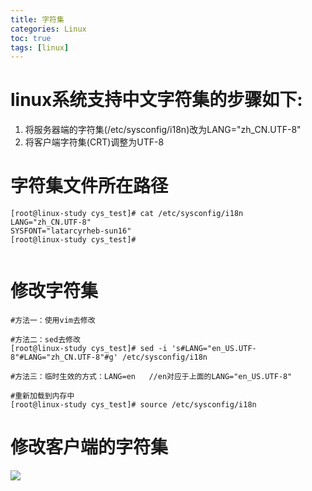 ```yaml
---
title: 字符集
categories: Linux   
toc: true  
tags: [linux]
---
```


# linux系统支持中文字符集的步骤如下:
1. 将服务器端的字符集(/etc/sysconfig/i18n)改为LANG="zh_CN.UTF-8"
2. 将客户端字符集(CRT)调整为UTF-8


# 字符集文件所在路径

```
[root@linux-study cys_test]# cat /etc/sysconfig/i18n
LANG="zh_CN.UTF-8"
SYSFONT="latarcyrheb-sun16"
[root@linux-study cys_test]#
 
```

# 修改字符集
```
#方法一：使用vim去修改

#方法二：sed去修改
[root@linux-study cys_test]# sed -i 's#LANG="en_US.UTF-8"#LANG="zh_CN.UTF-8"#g' /etc/sysconfig/i18n

#方法三：临时生效的方式：LANG=en   //en对应于上面的LANG="en_US.UTF-8"

#重新加载到内存中
[root@linux-study cys_test]# source /etc/sysconfig/i18n   
```

# 修改客户端的字符集


 ![](http://ols7leonh.bkt.clouddn.com//assert/img/linux/基础命令/charset.png)


